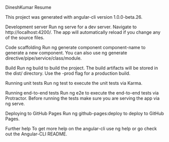 DineshKumar Resume

This project was generated with angular-cli version 1.0.0-beta.26.

Development server
Run ng serve for a dev server. Navigate to http://localhost:4200/. The app will automatically reload if you change any of the source files.

Code scaffolding
Run ng generate component component-name to generate a new component. You can also use ng generate directive/pipe/service/class/module.

Build
Run ng build to build the project. The build artifacts will be stored in the dist/ directory. Use the -prod flag for a production build.

Running unit tests
Run ng test to execute the unit tests via Karma.

Running end-to-end tests
Run ng e2e to execute the end-to-end tests via Protractor. Before running the tests make sure you are serving the app via ng serve.

Deploying to GitHub Pages
Run ng github-pages:deploy to deploy to GitHub Pages.

Further help
To get more help on the angular-cli use ng help or go check out the Angular-CLI README.

